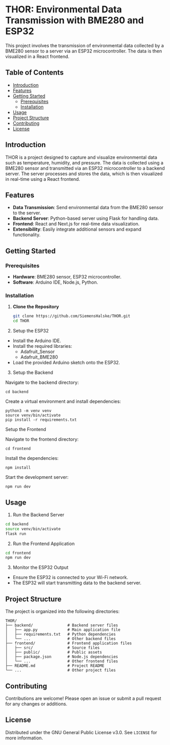 # THOR: Environmental Data Transmission with BME280 and ESP32

This project involves the transmission of environmental data collected by a BME280 sensor to a server via an ESP32 microcontroller. The data is then visualized in a React frontend.

## Table of Contents

- [Introduction](#introduction)
- [Features](#features)
- [Getting Started](#getting-started)
  - [Prerequisites](#prerequisites)
  - [Installation](#installation)
- [Usage](#usage)
- [Project Structure](#project-structure)
- [Contributing](#contributing)
- [License](#license)

## Introduction

THOR is a project designed to capture and visualize environmental data such as temperature, humidity, and pressure. The data is collected using a BME280 sensor and transmitted via an ESP32 microcontroller to a backend server. The server processes and stores the data, which is then visualized in real-time using a React frontend.

## Features

- **Data Transmission**: Send environmental data from the BME280 sensor to the server.
- **Backend Server**: Python-based server using Flask for handling data.
- **Frontend**: React and Next.js for real-time data visualization.
- **Extensibility**: Easily integrate additional sensors and expand functionality.

## Getting Started

### Prerequisites

- **Hardware**: BME280 sensor, ESP32 microcontroller.
- **Software**: Arduino IDE, Node.js, Python.

### Installation

1. **Clone the Repository**
   ```sh
   git clone https://github.com/SiemensHalske/THOR.git
   cd THOR
    ```

2. Setup the ESP32

- Install the Arduino IDE.
- Install the required libraries:
    - Adafruit_Sensor
    - Adafruit_BME280
- Load the provided Arduino sketch onto the ESP32.

3. Setup the Backend

Navigate to the backend directory:

```
cd backend
```

Create a virtual environment and install dependencies:

```
python3 -m venv venv
source venv/bin/activate
pip install -r requirements.txt
```

Setup the Frontend

Navigate to the frontend directory:

```
cd frontend
```

Install the dependencies:

```
npm install
```

Start the development server:

```
npm run dev
```

## Usage

1. Run the Backend Server

```sh
cd backend
source venv/bin/activate
flask run
```

2. Run the Frontend Application

```sh
cd frontend
npm run dev
```

3. Monitor the ESP32 Output

- Ensure the ESP32 is connected to your Wi-Fi network.
- The ESP32 will start transmitting data to the backend server.

## Project Structure

The project is organized into the following directories:

```
THOR/
├── backend/               # Backend server files
│   ├── app.py             # Main application file
│   ├── requirements.txt   # Python dependencies
│   └── ...                # Other backend files
├── frontend/              # Frontend application files
│   ├── src/               # Source files
│   ├── public/            # Public assets
│   ├── package.json       # Node.js dependencies
│   └── ...                # Other frontend files
├── README.md              # Project README
└── ...                    # Other project files
```

## Contributing

Contributions are welcome! Please open an issue or submit a pull request for any changes or additions.

## License

Distributed under the GNU General Public License v3.0. See `LICENSE` for more information.
